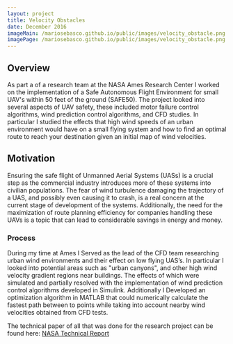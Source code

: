 ```yaml
---
layout: project
title: Velocity Obstacles
date: December 2016
imageMain: /mariosebasco.github.io/public/images/velocity_obstacle.png
imagePage: /mariosebasco.github.io/public/images/velocity_obstacle.png
---
```


## Overview
As part a of a research team at the NASA Ames Research Center I worked on the implementation of a Safe Autonomous Flight Environment for small UAV's within 50 feet of the ground (SAFE50). The project looked into several aspects of UAV safety, these included motor failure control algorithms, wind prediction control algorithms, and CFD studies. In particular I studied the effects that high wind speeds of an urban environment would have on a small flying system and how to find an optimal route to reach your destination given an initial map of wind velocities.

## Motivation
Ensuring the safe flight of Unmanned Aerial Systems (UASs) is a crucial step as the commercial industry introduces more of these systems into civilian populations. The fear of wind turbulence damaging the trajectory of a UAS, and possibly even causing it to crash, is a real concern at the current stage of development of the systems. Additionally, the need for the maximization of route planning efficiency for companies handling these UAVs is a topic that can lead to considerable savings in energy and money.

### Process
During my time at Ames I Served as the lead of the CFD team researching urban wind environments and their effect on low flying UAS’s. In particular I looked into potential areas such as "urban canyons", and other high wind velocity gradient regions near buildings. The effects of which were simulated and partially resolved with the implementation of wind prediction control algorithms developed in Simulink. Additionally I Developed an optimization algorithm in MATLAB that could numerically calculate the fastest path between to points while taking into account nearby wind velocities obtained from CFD tests.

The technical paper of all that was done for the research project can be found here: <a href="/mariosebasco.github.io/pdf_files/NASAFullRep.pdf">NASA Technical Report</a>